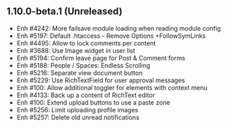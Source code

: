 1.10.0-beta.1 (Unreleased)
--------------------------

- Enh #4242: More failsave module loading when reading module config
- Enh #5197: Default .htaccess - Remove Options +FollowSymLinks 
- Enh #4495: Allow to lock comments per content
- Enh #3688: Use Image widget in user list
- Enh #5194: Confirm leave page for Post & Comment forms
- Enh #5188: People / Spaces: Endless Scrolling
- Enh #5216: Separate view document button
- Enh #5229: Use RichTextField for user approval messages
- Enh #100: Allow additional toggler for elements with context menu
- Enh #4133: Back up a content of RichText editor
- Enh #100: Extend upload buttons to use a paste zone
- Enh #5256: Limit uploading profile images
- Enh #5257: Delete old unread notifications
